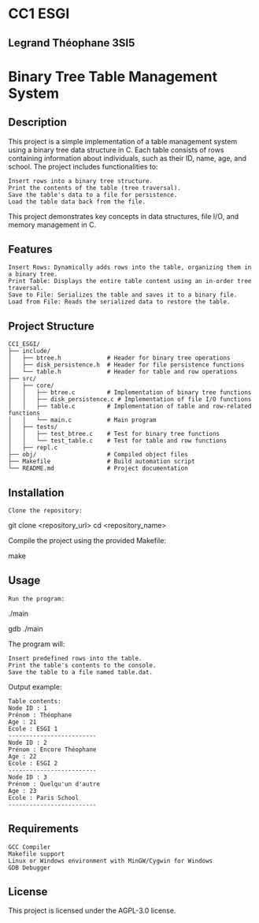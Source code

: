 # CC1 ESGI

## Legrand Théophane 3SI5

# Binary Tree Table Management System
## Description

This project is a simple implementation of a table management system using a binary tree data structure in C. Each table consists of rows containing information about individuals, such as their ID, name, age, and school. The project includes functionalities to:

    Insert rows into a binary tree structure.
    Print the contents of the table (tree traversal).
    Save the table's data to a file for persistence.
    Load the table data back from the file.

This project demonstrates key concepts in data structures, file I/O, and memory management in C.

## Features

    Insert Rows: Dynamically adds rows into the table, organizing them in a binary tree.
    Print Table: Displays the entire table content using an in-order tree traversal.
    Save to File: Serializes the table and saves it to a binary file.
    Load from File: Reads the serialized data to restore the table.

## Project Structure

    CC1_ESGI/
    ├── include/
    │   ├── btree.h             # Header for binary tree operations
    │   ├── disk_persistence.h  # Header for file persistence functions
    │   └── table.h             # Header for table and row operations
    ├── src/
    │   ├── core/
    │   │   ├── btree.c         # Implementation of binary tree functions
    │   │   ├── disk_persistence.c # Implementation of file I/O functions
    │   │   ├── table.c         # Implementation of table and row-related functions
    │   │   └── main.c          # Main program
    │   ├── tests/
    │   │   ├── test_btree.c    # Test for binary tree functions
    │   │   └── test_table.c    # Test for table and row functions
    │   ├── repl.c
    ├── obj/                    # Compiled object files
    ├── Makefile                # Build automation script
    └── README.md               # Project documentation

## Installation

    Clone the repository:

git clone <repository_url>
cd <repository_name>

Compile the project using the provided Makefile:

make

## Usage

    Run the program:

./main

gdb ./main

The program will:

    Insert predefined rows into the table.
    Print the table's contents to the console.
    Save the table to a file named table.dat.

Output example:

    Table contents:
    Node ID : 1
    Prénom : Théophane
    Age : 21
    Ecole : ESGI 1
    -------------------------
    Node ID : 2
    Prénom : Encore Théophane
    Age : 22
    Ecole : ESGI 2
    -------------------------
    Node ID : 3
    Prénom : Quelqu'un d'autre
    Age : 23
    Ecole : Paris School
    -------------------------

## Requirements

    GCC Compiler
    Makefile support
    Linux or Windows environment with MinGW/Cygwin for Windows
    GDB Debugger

## License

This project is licensed under the AGPL-3.0 license.
